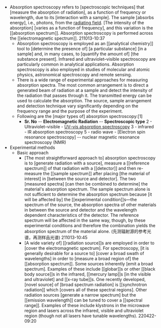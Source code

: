 - Absorption spectroscopy refers to [spectroscopic techniques] that [measure the absorption of radiation], as a function of frequency or wavelength, due to its [interaction with a sample]. The sample [absorbs energy], i.e., photons, from the [radiating field](((WfTrPRRqE))). [The intensity of the absorption] [varies as a function of frequency], and this variation is the [[absorption spectrum]]. Absorption spectroscopy is performed across the [[electromagnetic spectrum]].
211013-10:37
    - Absorption spectroscopy is employed as an [[analytical chemistry]] tool to [determine the presence of] [a particular substance] [in a sample] and, in many cases, to [quantify the amount of] [the substance present]. Infrared and ultraviolet–visible spectroscopy are particularly common in analytical applications. Absorption spectroscopy is also employed in studies of molecular and atomic physics, astronomical spectroscopy and remote sensing.
    - There is a wide range of experimental approaches for measuring absorption spectra. The most common arrangement is to direct a generated beam of radiation at a sample and detect the intensity of the radiation that passes through it. The transmitted energy can be used to calculate the absorption. The source, sample arrangement and detection technique vary significantly depending on the frequency range and the purpose of the experiment.
    - Following are the [major types of] absorption spectroscopy:[1]
        - **Sr. No** -- **Electromagnetic Radiation** -- **Spectroscopic type**
2 - Ultraviolet–visible - [UV–vis absorption spectroscopy](((-t6dWNSlR)))
3 - infrared - IR absorption spectroscopy
5 - radio wave - [Electron spin resonance spectroscopy] -- nuclear magnetic resonance spectroscopy (NMR)
- Experimental methods
    - Basic approach
        - [The most straightforward approach to] absorption spectroscopy is to [generate radiation with a source], measure a [[reference spectrum]] of that radiation with a [[detector]] and then re-measure the [[sample spectrum]] after placing [the material of interest] in [between the source and detector]. The two [measured spectra] [can then be combined to determine] the material's absorption spectrum. The sample spectrum alone is not sufficient to determine the absorption spectrum because [it will be affected by] the [[experimental condition]]s—the spectrum of the source, the absorption spectra of other materials in between the source and detector and the wavelength dependent characteristics of the detector. The reference spectrum will be affected in the same way, though, by these experimental conditions and therefore the combination yields the absorption spectrum of the material alone.
(先测辐射源的参考光谱，再测样品光谱)
211013-10:45
        - [A wide variety of] [[radiation source]]s are employed in order to [cover the electromagnetic spectrum]. For spectroscopy, [it is generally desirable for a source to] [cover a broad swath of wavelengths] in order to [measure a broad region of] the [[absorption spectrum]]. Some sources inherently [emit a broad spectrum]. Examples of these include [[globar]]s or other [[black body source]]s in the infrared, [[mercury lamp]]s [in the visible and ultraviolet] and [[x-ray tube]]s. One recently developed, [novel source] of [broad spectrum radiation] is [[synchrotron radiation]] which [covers all of these spectral regions]. Other radiation sources [generate a narrow spectrum] but the [[emission wavelength]] can be tuned to cover a [[spectral range]]. Examples of these include klystrons in the microwave region and lasers across the infrared, visible and ultraviolet region (though not all lasers have tunable wavelengths).
220422-09:20
